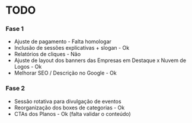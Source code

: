 # TODO

### Fase 1
- Ajuste de pagamento - Falta homologar
- Inclusão de sessões explicativas + slogan - Ok
- Relatórios de cliques - Não
- Ajuste de layout dos banners das Empresas em Destaque x Nuvem de Logos - Ok
- Melhorar SEO / Descrição no Google - Ok

### Fase 2
- Sessão rotativa para divulgação de eventos
- Reorganização dos boxes de categorias - Ok
- CTAs dos Planos - Ok (falta validar o conteúdo)


